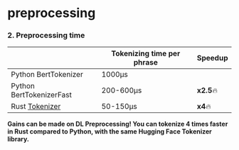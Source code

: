 # preprocessing

### 2. Preprocessing time

| |Tokenizing time per phrase |Speedup |
| --- | --- | --- |
|Python BertTokenizer |1000μs | |
|Python BertTokenizerFast |200-600μs |**x2.5**🔥 |
|Rust [Tokenizer](https://docs.rs/tokenizers/0.10.1/tokenizers/) |50-150μs |**x4**🔥 |

**Gains can be made on DL Preprocessing! You can tokenize 4 times faster in Rust compared to Python, with the same Hugging Face Tokenizer library.**
